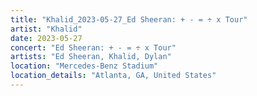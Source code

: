 ```yaml
---
title: "Khalid_2023-05-27_Ed Sheeran: + - = ÷ x Tour"
artist: "Khalid"
date: 2023-05-27
concert: "Ed Sheeran: + - = ÷ x Tour"
artists: "Ed Sheeran, Khalid, Dylan"
location: "Mercedes-Benz Stadium"
location_details: "Atlanta, GA, United States"
---
```

